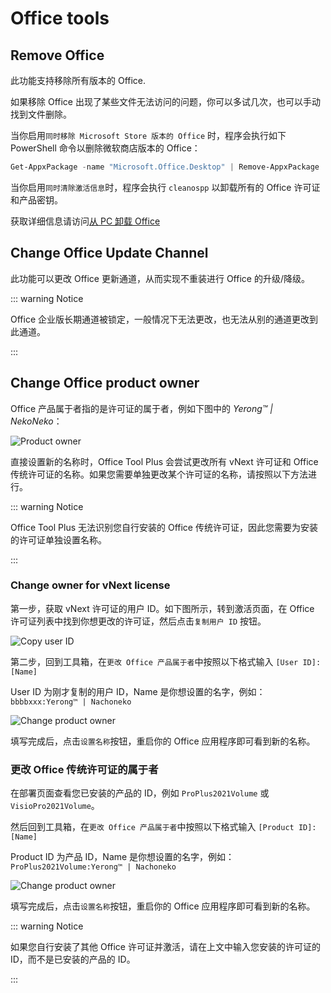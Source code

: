 # Office tools

## Remove Office

此功能支持移除所有版本的 Office.

如果移除 Office 出现了某些文件无法访问的问题，你可以多试几次，也可以手动找到文件删除。

当你启用`同时移除 Microsoft Store 版本的 Office` 时，程序会执行如下 PowerShell 命令以删除微软商店版本的 Office：

``` powershell
Get-AppxPackage -name "Microsoft.Office.Desktop" | Remove-AppxPackage
```

当你启用`同时清除激活信息`时，程序会执行 `cleanospp` 以卸载所有的 Office 许可证和产品密钥。

获取详细信息请访问[从 PC 卸载 Office](https://support.microsoft.com/zh-cn/office/从-pc-卸载-office-9dd49b83-264a-477a-8fcc-2fdf5dbf61d8)

## Change Office Update Channel

此功能可以更改 Office 更新通道，从而实现不重装进行 Office 的升级/降级。

::: warning Notice

Office 企业版长期通道被锁定，一般情况下无法更改，也无法从别的通道更改到此通道。

:::

## Change Office product owner

Office 产品属于者指的是许可证的属于者，例如下图中的 *Yerong™ | NekoNeko*：

![Product owner](/images/zh-cn/product-owner.png)

直接设置新的名称时，Office Tool Plus 会尝试更改所有 vNext 许可证和 Office 传统许可证的名称。如果您需要单独更改某个许可证的名称，请按照以下方法进行。

::: warning Notice

Office Tool Plus 无法识别您自行安装的 Office 传统许可证，因此您需要为安装的许可证单独设置名称。

:::

### Change owner for vNext license

第一步，获取 vNext 许可证的用户 ID。如下图所示，转到激活页面，在 Office 许可证列表中找到你想更改的许可证，然后点击`复制用户 ID` 按钮。

![Copy user ID](/images/zh-cn/activation/check-vNext-license.png)

第二步，回到工具箱，在`更改 Office 产品属于者`中按照以下格式输入 `[User ID]:[Name]`

User ID 为刚才复制的用户 ID，Name 是你想设置的名字，例如：`bbbbxxx:Yerong™ | Nachoneko`

![Change product owner](/images/zh-cn/toolbox/change-license-owner.png)

填写完成后，点击`设置名称`按钮，重启你的 Office 应用程序即可看到新的名称。

### 更改 Office 传统许可证的属于者

在部署页面查看您已安装的产品的 ID，例如 `ProPlus2021Volume` 或 `VisioPro2021Volume`。

然后回到工具箱，在`更改 Office 产品属于者`中按照以下格式输入 `[Product ID]:[Name]`

Product ID 为产品 ID，Name 是你想设置的名字，例如：`ProPlus2021Volume:Yerong™ | Nachoneko`

![Change product owner](/images/zh-cn/toolbox/change-product-owner.png)

填写完成后，点击`设置名称`按钮，重启你的 Office 应用程序即可看到新的名称。

::: warning Notice

如果您自行安装了其他 Office 许可证并激活，请在上文中输入您安装的许可证的 ID，而不是已安装的产品的 ID。

:::
